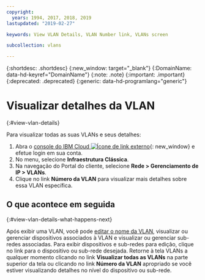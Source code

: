 ```yaml
---
copyright:
  years: 1994, 2017, 2018, 2019
lastupdated: "2019-02-27"

keywords: View VLAN Details, VLAN Number link, VLANs screen

subcollection: vlans

---
```


{:shortdesc: .shortdesc}
{:new_window: target="_blank"}
{:DomainName: data-hd-keyref="DomainName"}
{:note: .note}
{:important: .important}
{:deprecated: .deprecated}
{:generic: data-hd-programlang="generic"}

# Visualizar detalhes da VLAN
{:#view-vlan-details}

Para visualizar todas as suas VLANs e seus detalhes:

1. Abra o [console do IBM Cloud ![Ícone de link externo](../../icons/launch-glyph.svg "Ícone de link externo")](https://{DomainName}/){: new_window} e efetue login em sua conta.
2. No menu, selecione **Infraestrutura Clássica**.
3. Na navegação do Portal do cliente, selecione **Rede > Gerenciamento de IP > VLANs**.
4. Clique no link **Número da VLAN** para visualizar mais detalhes sobre essa VLAN específica.

## O que acontece em seguida
{:#view-vlan-details-what-happens-next}

Após exibir uma VLAN, você pode [editar o nome da VLAN](/docs/infrastructure/vlans?topic=vlans-edit-vlan-name), visualizar ou gerenciar dispositivos associados à VLAN e visualizar ou gerenciar sub-redes associadas. Para exibir dispositivos e sub-redes para edição, clique no link para o dispositivo ou sub-rede desejada. Retorne à tela VLANs a qualquer momento clicando no link **Visualizar todas as VLANs** na parte superior da tela ou clicando no link **Número da VLAN** apropriado se você estiver visualizando detalhes no nível do dispositivo ou sub-rede.
